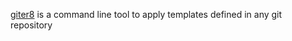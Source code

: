 [giter8][g8] is a command line tool to apply templates defined in any git repository

[g8]: http://github.com/n8han/giter8#readme
